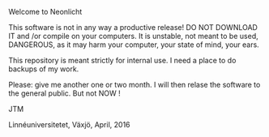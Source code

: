 Welcome to Neonlicht


This software is not in any way a productive release! DO NOT DOWNLOAD IT and /or compile on your computers.
It is unstable, not meant to be used, DANGEROUS, as it may harm your computer, your state of mind, your ears.

This repository is meant strictly for internal use. I need a place to do backups of my work.


Please: give me another one or two month. I will then relase the software to the general public.
But not NOW !


JTM

Linnéuniversitetet, Växjö, April, 2016

